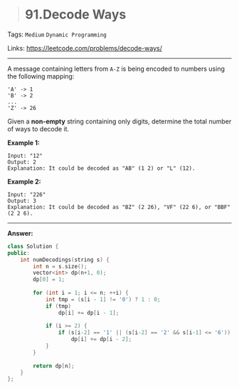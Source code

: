 > # 91.Decode Ways

Tags: `Medium` `Dynamic Programming`

Links: <https://leetcode.com/problems/decode-ways/>

---

A message containing letters from `A-Z` is being encoded to numbers using the following mapping:

```
'A' -> 1
'B' -> 2
...
'Z' -> 26
```

Given a **non-empty** string containing only digits, determine the total number of ways to decode it.

**Example 1:**

```
Input: "12"
Output: 2
Explanation: It could be decoded as "AB" (1 2) or "L" (12).
```

**Example 2:**

```
Input: "226"
Output: 3
Explanation: It could be decoded as "BZ" (2 26), "VF" (22 6), or "BBF" (2 2 6).
```

---

**Answer:**

```c++
class Solution {
public:
    int numDecodings(string s) {
        int n = s.size();
        vector<int> dp(n+1, 0);
        dp[0] = 1; 
        
        for (int i = 1; i <= n; ++i) {
            int tmp = (s[i - 1] != '0') ? 1 : 0;
            if (tmp)
                dp[i] += dp[i - 1];
            
            if (i >= 2) {
                if (s[i-2] == '1' || (s[i-2] == '2' && s[i-1] <= '6')) 
                    dp[i] += dp[i - 2]; 
            }            
        }
        
        return dp[n];
    }
};
```

